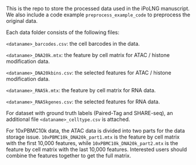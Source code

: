 This is the repo to store the processed data used in the iPoLNG manuscript. We also include a code example ``preprocess_example_code`` to preprocess the original data.

Each data folder consists of the following files:

``<dataname>_barcodes.csv``: the cell barcodes in the data.

``<dataname>_DNA20k.mtx``: the feature by cell matrix for ATAC / histone modification data.

``<dataname>_DNA20kbins.csv``: the selected features for ATAC / histone modification data.

``<dataname>_RNA5k.mtx``: the feature by cell matrix for RNA data.

``<dataname>_RNA5kgenes.csv``: the selected features for RNA data.

For dataset with ground truth labels (Paired-Tag and SHARE-seq), an additional file ``<dataname>_celltype.csv`` is attached.

For 10xPBMC10k data, the ATAC data is divided into two parts for the data storage issue. ``10xPBMC10k_DNA20k_part1.mtx`` is the feature by cell matrix with the first 10,000 features, while ``10xPBMC10k_DNA20k_part2.mtx`` is the feature by cell matrix with the last 10,000 features. Interested users should combine the features together to get the full matrix.
